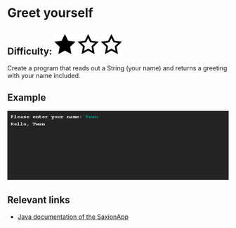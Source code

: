 # Greet yourself
## Difficulty: ![Filled](../resources/star-filled.svg) ![Outlined](../resources/star-outlined.svg) ![Outlined](../resources/star-outlined.svg) 

Create a program that reads out  a String (your name) and returns a greeting with your name included.

## Example
![Example](sample_output.png)

## Relevant links
* [Java documentation of the SaxionApp](https://saxionapp.hboictlab.nl/nl/saxion/app/SaxionApp.html)